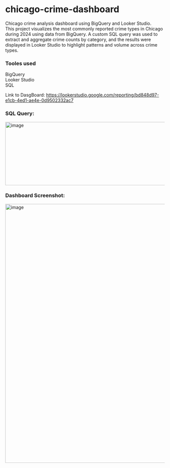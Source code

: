 # chicago-crime-dashboard

Chicago crime analysis dashboard using BigQuery and Looker Studio. \
This project visualizes the most commonly reported crime types in Chicago during 2024 using data from BigQuery. A custom SQL query was used to extract and aggregate crime counts by category, and the results were displayed in Looker Studio to highlight patterns and volume across crime types.

### Tooles used
BigQuery \
Looker Studio \
SQL

Link to DasgBoard: https://lookerstudio.google.com/reporting/bd848d97-e1cb-4ed1-ae4e-0d9502332ac7 

### SQL Query:
<img width="540" height="200" alt="image" src="https://github.com/user-attachments/assets/b53bbcf9-612e-4078-968f-f52e8a99c666" />

### Dashboard Screenshot:
<img width="1097" height="818" alt="image" src="https://github.com/user-attachments/assets/ae3a825d-5a10-4320-bdc3-f5cb0d8f22df" />
